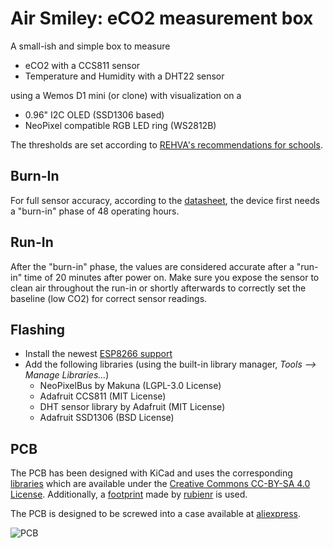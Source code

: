 # Air Smiley: eCO2 measurement box
A small-ish and simple box to measure
- eCO2 with a CCS811 sensor
- Temperature and Humidity with a DHT22 sensor

using a Wemos D1 mini (or clone) with visualization on a
- 0.96" I2C OLED (SSD1306 based)
- NeoPixel compatible RGB LED ring (WS2812B)

The thresholds are set according to [REHVA's recommendations for schools](https://www.rehva.eu/fileadmin/user_upload/REHVA_COVID-19_guidance_document_School_guidance_25112020.pdf).

## Burn-In
For full sensor accuracy, according to the [datasheet](https://www.sciosense.com/wp-content/uploads/2020/01/CCS811-Datasheet.pdf), the device first needs a "burn-in" phase of 48 operating hours. 

## Run-In
After the "burn-in" phase, the values are considered accurate after a "run-in" time of 20 minutes after power on. Make sure you expose the sensor to clean air throughout the run-in or shortly afterwards to correctly set the baseline (low CO2) for correct sensor readings.

## Flashing
- Install the newest [ESP8266 support](https://www.heise.de/ct/artikel/Arduino-IDE-installieren-und-fit-machen-fuer-ESP8266-und-ESP32-4130814.html)
- Add the following libraries (using the built-in library manager, *Tools –> Manage Libraries...*)
  - NeoPixelBus by Makuna (LGPL-3.0 License)
  - Adafruit CCS811 (MIT License)
  - DHT sensor library by Adafruit (MIT License)
  - Adafruit SSD1306 (BSD License)

## PCB
The PCB has been designed with KiCad and uses the corresponding [libraries](https://kicad.org/libraries/) which are available under the [Creative Commons CC-BY-SA 4.0 License](https://creativecommons.org/licenses/by-sa/4.0/legalcode). Additionally, a [footprint](https://github.com/rubienr/wemos-d1-mini-kicad) made by [rubienr](https://github.com/rubienr) is used.

The PCB is designed to be screwed into a case available at [aliexpress](https://de.aliexpress.com/item/4000068796385.html?spm=a2g0s.9042311.0.0.52614c4dDeY8Wv).

![PCB](pcb/co2box.png "PCB rendering")
